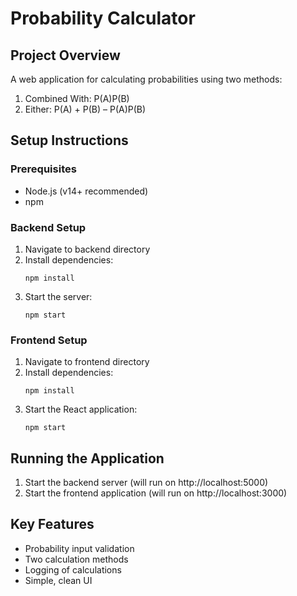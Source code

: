 # Probability Calculator

## Project Overview

A web application for calculating probabilities using two methods:

1. Combined With: P(A)P(B)
2. Either: P(A) + P(B) – P(A)P(B)

## Setup Instructions

### Prerequisites

- Node.js (v14+ recommended)
- npm

### Backend Setup

1. Navigate to backend directory
2. Install dependencies:
   ```
   npm install
   ```
3. Start the server:
   ```
   npm start
   ```

### Frontend Setup

1. Navigate to frontend directory
2. Install dependencies:
   ```
   npm install
   ```
3. Start the React application:
   ```
   npm start
   ```

## Running the Application

1. Start the backend server (will run on http://localhost:5000)
2. Start the frontend application (will run on http://localhost:3000)

## Key Features

- Probability input validation
- Two calculation methods
- Logging of calculations
- Simple, clean UI
